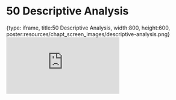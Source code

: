 # 50 Descriptive Analysis
 
{type: iframe, title:50 Descriptive Analysis, width:800, height:600, poster:resources/chapt_screen_images/descriptive-analysis.png}
![](https://datatrail-jhu.github.io/DataTrail_ReOrg/no_toc/descriptive-analysis.html)
 

 
